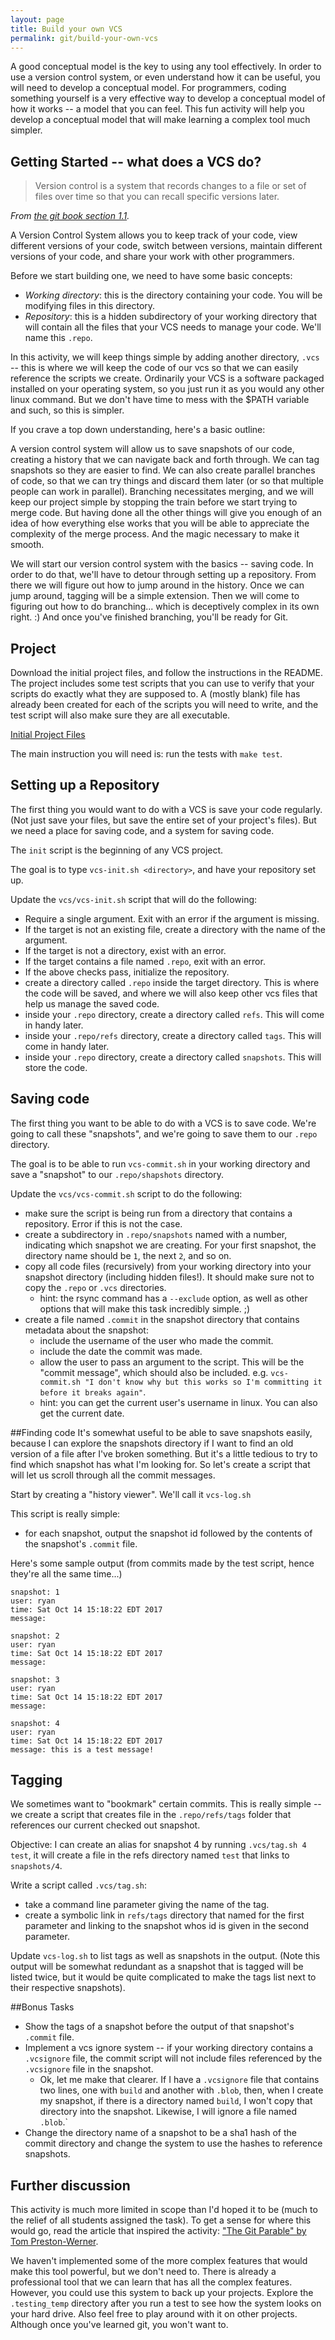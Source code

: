 ```yaml
---
layout: page
title: Build your own VCS
permalink: git/build-your-own-vcs
---
```


A good conceptual model is the key to using any tool effectively. In order to use a version control system, or even understand how it can be useful, you will need to develop a conceptual model. For programmers, coding something yourself is a very effective way to develop a conceptual model of how it works -- a model that you can feel. This fun activity will help you develop a conceptual model that will make learning a complex tool much simpler.

## Getting Started -- what does a VCS do?
> Version control is a system that records changes to a file or set of files over time so that you can recall specific versions later.

*From [the git book section 1.1](https://git-scm.com/book/en/v2/Getting-Started-About-Version-Control).*

A Version Control System allows you to keep track of your code, view different versions of your code, switch between versions, maintain different versions of your code, and share your work with other programmers.

Before we start building one, we need to have some basic concepts:

* *Working directory*: this is the directory containing your code. You will be modifying files in this directory.
* *Repository*: this is a hidden subdirectory of your working directory that will contain all the files that your VCS needs to manage your code. We'll name this `.repo`.

In this activity, we will keep things simple by adding another directory, `.vcs` -- this is where we will keep the code of our vcs so that we can easily reference the scripts we create. Ordinarily your VCS is a software packaged installed on your operating system, so you just run it as you would any other linux command. But we don't have time to mess with the $PATH variable and such, so this is simpler.

If you crave a top down understanding, here's a basic outline:

A version control system will allow us to save snapshots of our code, creating a history that we can navigate back and forth through. We can tag snapshots so they are easier to find. We can also create parallel branches of code, so that we can try things and discard them later (or so that multiple people can work in parallel). Branching necessitates merging, and we will keep our project simple by stopping the train before we start trying to merge code. But having done all the other things will give you enough of an idea of how everything else works that you will be able to appreciate the complexity of the merge process. And the magic necessary to make it smooth.

We will start our version control system with the basics -- saving code. In order to do that, we'll have to detour through setting up a repository. From there we will figure out how to jump around in the history. Once we can jump around, tagging will be a simple extension. Then we will come to figuring out how to do branching... which is deceptively complex in its own right. :) And once you've finished branching, you'll be ready for Git.

## Project
Download the initial project files, and follow the instructions in the README. The project includes some test scripts that you can use to verify that your scripts do exactly what they are supposed to. A (mostly blank) file has already been created for each of the scripts you will need to write, and the test script will also make sure they are all executable.

[Initial Project Files](http://ryanheathcote.com/git/vcs-project.zip)

The main instruction you will need is: run the tests with `make test`. 

## Setting up a Repository
The first thing you would want to do with a VCS is save your code regularly. (Not just save your files, but save the entire set of your project's files). But we need a place for saving code, and a system for saving code. 

The `init` script is the beginning of any VCS project.

The goal is to type `vcs-init.sh <directory>`, and have your repository set up.

Update the `vcs/vcs-init.sh` script that will do the following:

* Require a single argument. Exit with an error if the argument is missing.
* If the target is not an existing file, create a directory with the name of the argument.
* If the target is not a directory, exist with an error.
* If the target contains a file named `.repo`, exit with an error.
* If the above checks pass, initialize the repository.
* create a directory called `.repo` inside the target directory. This is where the code will be saved, and where we will also keep other vcs files that help us manage the saved code.
* inside your `.repo` directory, create a directory called `refs`. This will come in handy later.
* inside your `.repo/refs` directory, create a directory called `tags`. This will come in handy later.
* inside your `.repo` directory, create a directory called `snapshots`. This will store the code.

## Saving code
The first thing you want to be able to do with a VCS is to save code. We're going to call these "snapshots", and we're going to save them to our `.repo` directory.

The goal is to be able to run `vcs-commit.sh` in your working directory and save a "snapshot" to our `.repo/shapshots` directory.

Update the `vcs/vcs-commit.sh` script to do the following: 

* make sure the script is being run from a directory that contains a repository. Error if this is not the case.
* create a subdirectory in `.repo/snapshots` named with a number, indicating which snapshot we are creating. For your first snapshot, the directory name should be `1`, the next `2`, and so on.
* copy all code files (recursively) from your working directory into your snapshot directory (including hidden files!). It should make sure not to copy the `.repo` or `.vcs` directories.
    * hint: the rsync command has a `--exclude` option, as well as other options that will make this task incredibly simple. ;)
* create a file named `.commit` in the snapshot directory that contains metadata about the snapshot:
    * include the username of the user who made the commit.
    * include the date the commit was made.
    * allow the user to pass an argument to the script. This will be the "commit message", which should also be included. e.g. `vcs-commit.sh "I don't know why but this works so I'm committing it before it breaks again"`.
    * hint: you can get the current user's username in linux. You can also get the current date.
   
##Finding code
It's somewhat useful to be able to save snapshots easily, because I can explore the snapshots directory if I want to find an old version of a file after I've broken something. But it's a little tedious to try to find which snapshot has what I'm looking for. So let's create a script that will let us scroll through all the commit messages.

Start by creating a "history viewer". We'll call it `vcs-log.sh`

This script is really simple:
* for each snapshot, output the snapshot id followed by the contents of the snapshot's `.commit` file.

Here's some sample output (from commits made by the test script, hence they're all the same time...)

```
snapshot: 1
user: ryan
time: Sat Oct 14 15:18:22 EDT 2017
message: 

snapshot: 2
user: ryan
time: Sat Oct 14 15:18:22 EDT 2017
message: 

snapshot: 3
user: ryan
time: Sat Oct 14 15:18:22 EDT 2017
message: 

snapshot: 4
user: ryan
time: Sat Oct 14 15:18:22 EDT 2017
message: this is a test message!
```

## Tagging

We sometimes want to "bookmark" certain commits. This is really simple -- we create a script that creates file in the `.repo/refs/tags` folder that references our current checked out snapshot.

Objective: I can create an alias for snapshot 4 by running `.vcs/tag.sh 4 test`, it will create a file in the refs directory named `test` that links to `snapshots/4`. 

Write a script called `.vcs/tag.sh`:
* take a command line parameter giving the name of the tag.
* create a symbolic link in `refs/tags` directory that named for the first parameter and linking to the snapshot whos id is given in the second parameter.

Update `vcs-log.sh` to list tags as well as snapshots in the output. (Note this output will be somewhat redundant as a snapshot that is tagged will be listed twice, but it would be quite complicated to make the tags list next to their respective snapshots).

##Bonus Tasks

* Show the tags of a snapshot before the output of that snapshot's `.commit` file.
* Implement a vcs ignore system -- if your working directory contains a `.vcsignore` file, the commit script will not include files referenced by the `.vcsignore` file in the snapshot.
    * Ok, let me make that clearer. If I have a `.vcsignore` file that contains two lines, one with `build` and another with `.blob`, then, when I create my snapshot, if there is a directory named `build`, I won't copy that directory into the snapshot. Likewise, I will ignore a file named `.blob`.`
* Change the directory name of a snapshot to be a sha1 hash of the commit directory and change the system to use the hashes to reference snapshots.

## Further discussion
This activity is much more limited in scope than I'd hoped it to be (much to the relief of all students assigned the task). To get a sense for where this would go, read the article that inspired the activity: ["The Git Parable" by Tom Preston-Werner](http://tom.preston-werner.com/2009/05/19/the-git-parable.html). 

We haven't implemented some of the more complex features that would make this tool powerful, but we don't need to. There is already a professional tool that we can learn that has all the complex features. However, you could use this system to back up your projects. Explore the `.testing_temp` directory after you run a test to see how the system looks on your hard drive. Also feel free to play around with it on other projects. Although once you've learned git, you won't want to.
